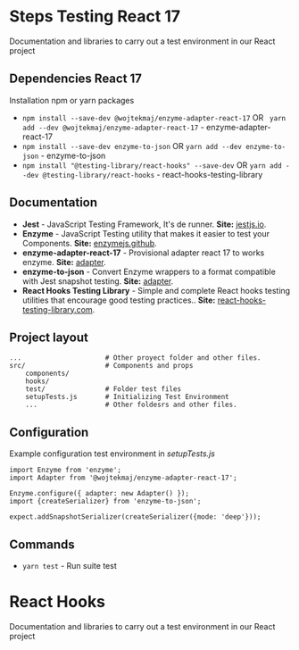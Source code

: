 # Steps Testing React 17
Documentation and libraries to carry out a test environment in our React project

## Dependencies React 17
Installation npm or yarn packages

* `npm install --save-dev @wojtekmaj/enzyme-adapter-react-17` OR ` yarn add --dev @wojtekmaj/enzyme-adapter-react-17` - enzyme-adapter-react-17
* `npm install --save-dev enzyme-to-json` OR `yarn add --dev enzyme-to-json` - enzyme-to-json
* `npm install "@testing-library/react-hooks" --save-dev` OR `yarn add --dev @testing-library/react-hooks` - react-hooks-testing-library


## Documentation
* **Jest** - JavaScript Testing Framework, It's de runner. **Site:**  [jestjs.io](https://jestjs.io/).
* **Enzyme** - JavaScript Testing utility that makes it easier to test your Components. **Site:**  [enzymejs.github](https://enzymejs.github.io/enzyme/).
* **enzyme-adapter-react-17** - Provisional adapter react 17 to works enzyme. **Site:** [adapter](https://github.com/wojtekmaj/enzyme-adapter-react-17).
* **enzyme-to-json** - Convert Enzyme wrappers to a format compatible with Jest snapshot testing. **Site:** [adapter](https://github.com/adriantoine/enzyme-to-json).
* **React Hooks Testing Library** - Simple and complete React hooks testing utilities that encourage good testing practices.. **Site:** [react-hooks-testing-library.com](https://react-hooks-testing-library.com/).


## Project layout
    ...                     # Other proyect folder and other files.         
    src/                    # Components and props
        components/     
        hooks/          
        test/               # Folder test files
        setupTests.js       # Initializing Test Environment
        ...                 # Other foldesrs and other files.


## Configuration
Example configuration test environment in *setupTests.js*

```
import Enzyme from 'enzyme';
import Adapter from '@wojtekmaj/enzyme-adapter-react-17';

Enzyme.configure({ adapter: new Adapter() });
import {createSerializer} from 'enzyme-to-json';
 
expect.addSnapshotSerializer(createSerializer({mode: 'deep'}));

```

## Commands

* `yarn test` - Run suite test

# React Hooks
Documentation and libraries to carry out a test environment in our React project

